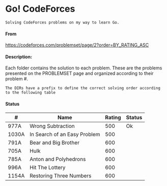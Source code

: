 # Go! CodeForces
    Solving CodeForces problems on my way to learn Go.

#### From
https://codeforces.com/problemset/page/2?order=BY_RATING_ASC

#### Description:
Each folder contains the solution to each problem. These are the problems presented on the PROBLEMSET page and organized according to their problem #.

    The DIRs have a prefix to define the correct solving order according to the following table

#### Status
| #     | Name                         | Rating | Status |
| ----- | ---------------------------- | ------ | ------ |
| 977A  | Wrong Subtraction            | 500    | Ok     |
| 1030A | In Search of an Easy Problem | 500    |        |
| 791A  | Bear and Big Brother         | 600    |        |
| 705A  | Hulk                         | 600    |        |
| 785A  | Anton and Polyhedrons        | 600    |        |
| 996A  | Hit The Lottery              | 600    |        |
| 1154A | Restoring Three Numbers      | 600    |        |